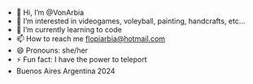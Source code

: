- 👋 Hi, I’m @VonArbia
- 👀 I’m interested in videogames, voleyball, painting, handcrafts, etc...
- 🌱 I’m currently learning to code
- 📫 How to reach me flopiarbia@hotmail.com
- 😄 Pronouns: she/her
- ⚡ Fun fact: I have the power to teleport
- Buenos Aires Argentina 2024
<!---
VonArbia/VonArbia is a ✨ special ✨ repository because its `README.md` (this file) appears on your GitHub profile.
You can click the Preview link to take a look at your changes.
--->
